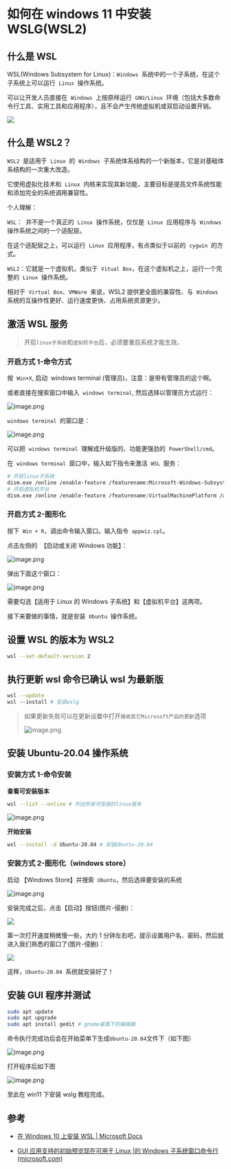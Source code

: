 # 如何在 windows 11 中安装 WSLG(WSL2)

## 什么是 WSL

WSL(Windows Subsystem for Linux)：`Windows`  系统中的一个子系统，在这个子系统上可以运行  `Linux`  操作系统。

可以让开发人员直接在  `Windows`  上按原样运行  `GNU/Linux`  环境（包括大多数命令行工具、实用工具和应用程序），且不会产生传统虚拟机或双启动设置开销。

![](https://p3-juejin.byteimg.com/tos-cn-i-k3u1fbpfcp/45d50080824c40da96b269053664222a~tplv-k3u1fbpfcp-zoom-1.image)

## 什么是 WSL2？

`WSL2`  是适用于  `Linux`  的  `Windows`  子系统体系结构的一个新版本，它是对基础体系结构的一次重大改造。

它使用虚拟化技术和  `Linux`  内核来实现其新功能，主要目标是提高文件系统性能和添加完全的系统调用兼容性。

个人理解：

`WSL`：  并不是一个真正的  `Linux`  操作系统，仅仅是  `Linux`  应用程序与  `Windows`  操作系统之间的一个适配层。

在这个适配层之上，可以运行  `Linux`  应用程序，有点类似于以前的  `cygwin`  的方式。

`WSL2`：它就是一个虚拟机，类似于  `Vitual Box`，在这个虚拟机之上，运行一个完整的  `Linux`  操作系统。

相对于  `Virtual Box`、`VMWare`  来说，WSL2 提供更全面的兼容性、与  `Windows`  系统的互操作性更好、运行速度更快、占用系统资源更少。

## 激活 WSL 服务

> 开启`linux子系统`和`虚拟机平台`后，必须要重启系统才能生效。

### 开启方式 1-命令方式

按  `Win+X`, 启动  windows terminal (管理员)，注意：是带有管理员的这个啊。

或者直接在搜索窗口中输入  `windows terminal`, 然后选择以管理员方式运行：

![image.png](/images/other/wslg/1.png)

`windows terminal`  的窗口是：

![image.png](/images/other/wslg/2.png)

可以把  `windows terminal`  理解成升级版的、功能更强劲的  `PowerShell/cmd`。

在  `windows terminal`  窗口中，输入如下指令来激活  `WSL`  服务：

```bash
# 开启linux子系统
dism.exe /online /enable-feature /featurename:Microsoft-Windows-Subsystem-Linux /all /norestart
# 开启虚拟机平台
dism.exe /online /enable-feature /featurename:VirtualMachinePlatform /all /norestart
```

### 开启方式 2-图形化

按下  `Win + R`，调出命令输入窗口。输入指令  `appwiz.cpl`。

点击左侧的  【启动或关闭 Windows 功能】：

![image.png](/images/other/wslg/3.png)

弹出下面这个窗口：

![image.png](/images/other/wslg/4.png)

需要勾选【适用于 Linux 的 Windows 子系统】和【虚拟机平台】这两项。

接下来要做的事情，就是安装  `Ubuntu`  操作系统。

## 设置 WSL 的版本为 WSL2

```bash
wsl --set-default-version 2
```

## 执行更新 wsl 命令已确认 wsl 为最新版

```bash
wsl --update
wsl --install # 安装wslg
```

> 如果更新失败可以在更新设置中打开`接收其它Microsoft产品的更新`选项
>
> ![image.png](/images/other/wslg/5.png)

## 安装 Ubuntu-20.04 操作系统

### 安装方式 1-命令安装

**查看可安装版本**

```bash
wsl --list --online # 列出所有可安装的linux版本
```

![image.png](/images/other/wslg/6.png)

**开始安装**

```bash
wsl --install -d Ubuntu-20.04 # 安装Ubuntu-20.04
```

### 安装方式 2-图形化（windows store）

启动 【Windows Store】并搜索  `Ubuntu`，然后选择要安装的系统

![image.png](/images/other/wslg/7.png)

安装完成之后，点击【启动】按钮(图片-侵删)：

![](/images/other/wslg/8.png)

第一次打开速度稍微慢一些，大约 1 分钟左右吧，提示设置用户名、密码，然后就进入我们熟悉的窗口了(图片-侵删)：

![](/images/other/wslg/9.png)

这样，`Ubuntu-20.04`  系统就安装好了！

## 安装 GUI 程序并测试

```bash
sudo apt update
sudo apt upgrade
sudo apt install gedit # gnome桌面下的编辑器
```

命令执行完成功后会在开始菜单下生成`Ubuntu-20.04`文件下（如下图）

![image.png](/images/other/wslg/10.png)

打开程序后如下图

![image.png](/images/other/wslg/11.png)

至此在 win11 下安装 wslg 教程完成。

## 参考

-   [在 Windows 10 上安装 WSL | Microsoft Docs](https://docs.microsoft.com/zh-cn/windows/wsl/install-win10)

-   [GUI 应用支持的初始预览现在可用于 Linux |的 Windows 子系统窗口命令行 (microsoft.com)](https://devblogs.microsoft.com/commandline/the-initial-preview-of-gui-app-support-is-now-available-for-the-windows-subsystem-for-linux-2/#getting-started-with-this-feature)
